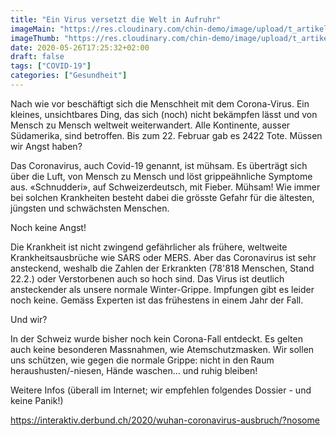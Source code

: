 ```yaml
---
title: "Ein Virus versetzt die Welt in Aufruhr"
imageMain: "https://res.cloudinary.com/chin-demo/image/upload/t_artikel-main/v1590781765/covid-min_lj2kus.jpg"
imageThumb: "https://res.cloudinary.com/chin-demo/image/upload/t_artikel-thumb/v1590781765/covid-min_lj2kus.jpg"
date: 2020-05-26T17:25:32+02:00
draft: false
tags: ["COVID-19"]
categories: ["Gesundheit"]
---
```


Nach wie vor beschäftigt sich die Menschheit mit dem Corona-Virus. Ein kleines, unsichtbares Ding, das sich (noch) nicht bekämpfen lässt und von Mensch zu Mensch weltweit weiterwandert. Alle Kontinente, ausser Südamerika, sind betroffen. Bis zum 22. Februar gab es 2422 Tote. Müssen wir Angst haben?

Das Coronavirus, auch Covid-19 genannt, ist mühsam. Es überträgt sich über die Luft, von Mensch zu Mensch und löst grippeähnliche Symptome aus. «Schnudderi», auf Schweizerdeutsch, mit Fieber. Mühsam! Wie immer bei solchen Krankheiten besteht dabei die grösste Gefahr für die ältesten, jüngsten und schwächsten Menschen.

Noch keine Angst!

Die Krankheit ist nicht zwingend gefährlicher als frühere, weltweite Krankheitsausbrüche wie SARS oder MERS. Aber das Coronavirus ist sehr ansteckend, weshalb die Zahlen der Erkrankten (78'818 Menschen, Stand 22.2.) oder Verstorbenen auch so hoch sind. Das Virus ist deutlich ansteckender als unsere normale Winter-Grippe. Impfungen gibt es leider noch keine. Gemäss Experten ist das frühestens in einem Jahr der Fall.

Und wir?

In der Schweiz wurde bisher noch kein Corona-Fall entdeckt. Es gelten auch keine besonderen Massnahmen, wie Atemschutzmasken. Wir sollen uns schützen, wie gegen die normale Grippe: nicht in den Raum heraushusten/-niesen, Hände waschen… und ruhig bleiben!

Weitere Infos (überall im Internet; wir empfehlen folgendes Dossier - und keine Panik!)

https://interaktiv.derbund.ch/2020/wuhan-coronavirus-ausbruch/?nosome
